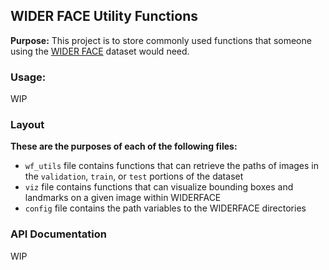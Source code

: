 ## WIDER FACE Utility Functions
**Purpose:** This project is to store commonly used functions that someone using the [WIDER FACE](http://shuoyang1213.me/WIDERFACE/) dataset would need.

### Usage:
WIP

### Layout
**These are the purposes of each of the following files:**
  * `wf_utils` file contains functions that can retrieve the paths of images in the `validation`, `train`, or `test` portions of the dataset
  * `viz` file contains functions that can visualize bounding boxes and landmarks on a given image within WIDERFACE
  * `config` file contains the path variables to the WIDERFACE directories
  
 ### API Documentation
 WIP
